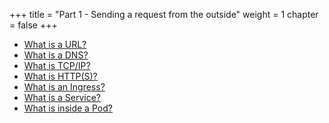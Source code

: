 +++
title = "Part 1 - Sending a request from the outside"
weight = 1
chapter = false
+++

- [What is a URL?](url)
- [What is a DNS?](dns)
- [What is TCP/IP?](tcpip)
- [What is HTTP(S)?](https)
- [What is an Ingress?](ingress)
- [What is a Service?](service)
- [What is inside a Pod?](pod)
